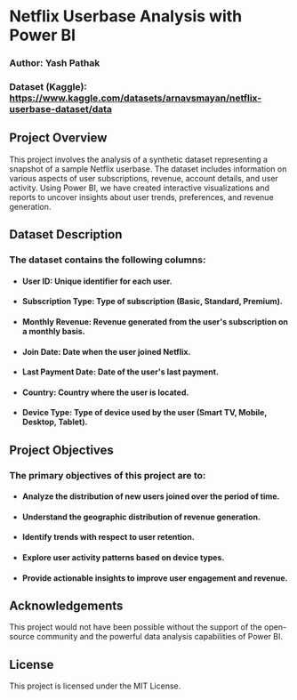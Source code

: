 
# Netflix Userbase Analysis with Power BI

### Author: Yash Pathak
### Dataset (Kaggle): https://www.kaggle.com/datasets/arnavsmayan/netflix-userbase-dataset/data


## Project Overview
This project involves the analysis of a synthetic dataset representing a snapshot of a sample Netflix userbase. The dataset includes information on various aspects of user subscriptions, revenue, account details, and user activity. Using Power BI, we have created interactive visualizations and reports to uncover insights about user trends, preferences, and revenue generation.

## Dataset Description
### The dataset contains the following columns:

- #### User ID: Unique identifier for each user.
- #### Subscription Type: Type of subscription (Basic, Standard, Premium).
- #### Monthly Revenue: Revenue generated from the user's subscription on a monthly basis.
- #### Join Date: Date when the user joined Netflix.
- #### Last Payment Date: Date of the user's last payment.
- #### Country: Country where the user is located.
- #### Device Type: Type of device used by the user (Smart TV, Mobile, Desktop, Tablet).

## Project Objectives
### The primary objectives of this project are to:

- #### Analyze the distribution of new users joined over the period of time.
- #### Understand the geographic distribution of revenue generation.
- #### Identify trends with respect to user retention.
- #### Explore user activity patterns based on device types.
- #### Provide actionable insights to improve user engagement and revenue.

## Acknowledgements

This project would not have been possible without the support of the open-source community and the powerful data analysis capabilities of Power BI.

## License

This project is licensed under the MIT License.



